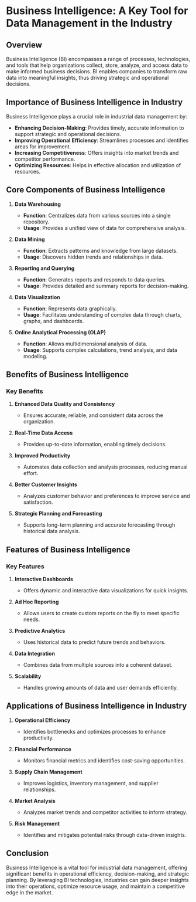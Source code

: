 # Business Intelligence: A Key Tool for Data Management in the Industry

## Overview

Business Intelligence (BI) encompasses a range of processes, technologies, and tools that help organizations collect, store, analyze, and access data to make informed business decisions. BI enables companies to transform raw data into meaningful insights, thus driving strategic and operational decisions.

## Importance of Business Intelligence in Industry

Business Intelligence plays a crucial role in industrial data management by:

- **Enhancing Decision-Making**: Provides timely, accurate information to support strategic and operational decisions.
- **Improving Operational Efficiency**: Streamlines processes and identifies areas for improvement.
- **Increasing Competitiveness**: Offers insights into market trends and competitor performance.
- **Optimizing Resources**: Helps in effective allocation and utilization of resources.

## Core Components of Business Intelligence

1. **Data Warehousing**
   - **Function**: Centralizes data from various sources into a single repository.
   - **Usage**: Provides a unified view of data for comprehensive analysis.

2. **Data Mining**
   - **Function**: Extracts patterns and knowledge from large datasets.
   - **Usage**: Discovers hidden trends and relationships in data.

3. **Reporting and Querying**
   - **Function**: Generates reports and responds to data queries.
   - **Usage**: Provides detailed and summary reports for decision-making.

4. **Data Visualization**
   - **Function**: Represents data graphically.
   - **Usage**: Facilitates understanding of complex data through charts, graphs, and dashboards.

5. **Online Analytical Processing (OLAP)**
   - **Function**: Allows multidimensional analysis of data.
   - **Usage**: Supports complex calculations, trend analysis, and data modeling.

## Benefits of Business Intelligence

### Key Benefits

1. **Enhanced Data Quality and Consistency**
   - Ensures accurate, reliable, and consistent data across the organization.

2. **Real-Time Data Access**
   - Provides up-to-date information, enabling timely decisions.

3. **Improved Productivity**
   - Automates data collection and analysis processes, reducing manual effort.

4. **Better Customer Insights**
   - Analyzes customer behavior and preferences to improve service and satisfaction.

5. **Strategic Planning and Forecasting**
   - Supports long-term planning and accurate forecasting through historical data analysis.

## Features of Business Intelligence

### Key Features

1. **Interactive Dashboards**
   - Offers dynamic and interactive data visualizations for quick insights.

2. **Ad Hoc Reporting**
   - Allows users to create custom reports on the fly to meet specific needs.

3. **Predictive Analytics**
   - Uses historical data to predict future trends and behaviors.

4. **Data Integration**
   - Combines data from multiple sources into a coherent dataset.

5. **Scalability**
   - Handles growing amounts of data and user demands efficiently.

## Applications of Business Intelligence in Industry

1. **Operational Efficiency**
   - Identifies bottlenecks and optimizes processes to enhance productivity.

2. **Financial Performance**
   - Monitors financial metrics and identifies cost-saving opportunities.

3. **Supply Chain Management**
   - Improves logistics, inventory management, and supplier relationships.

4. **Market Analysis**
   - Analyzes market trends and competitor activities to inform strategy.

5. **Risk Management**
   - Identifies and mitigates potential risks through data-driven insights.

## Conclusion

Business Intelligence is a vital tool for industrial data management, offering significant benefits in operational efficiency, decision-making, and strategic planning. By leveraging BI technologies, industries can gain deeper insights into their operations, optimize resource usage, and maintain a competitive edge in the market.
